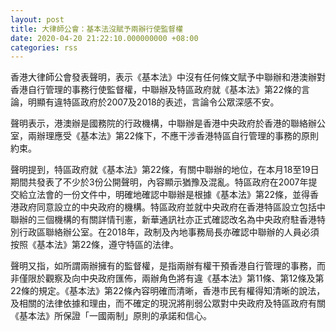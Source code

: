 ```yaml
---
layout: post
title: 大律師公會：基本法沒賦予兩辦行使監督權
date: 2020-04-20 21:22:10.000000000 +08:00
categories: rss
---
```


香港大律師公會發表聲明，表示《基本法》中沒有任何條文賦予中聯辦和港澳辦對香港自行管理的事務行使監督權，中聯辦及特區政府就《基本法》第22條的言論，明顯有違特區政府於2007及2018的表述，言論令公眾深感不安。

聲明表示，港澳辦是國務院的行政機構，中聯辦是香港中央政府於香港的聯絡辦公室，兩辦理應受《基本法》第22條下，不應干涉香港特區自行管理的事務的原則約束。

聲明提到，特區政府就《基本法》第22條，有關中聯辦的地位，在本月18至19日期間共發表了不少於3份公開聲明，內容顯示猶豫及混亂。特區政府在2007年提交給立法會的一份文件中，明確地確認中聯辦是根據《基本法》第22條，並得香港政府同意設立的中央政府的機構。特區政府並就中央政府在香港特區設立包括中聯辦的三個機構的有關詳情刊憲，新華通訊社亦正式確認改名為中央政府駐香港特別行政區聯絡辦公室。在2018年，政制及內地事務局長亦確認中聯辦的人員必須按照《基本法》第22條，遵守特區的法律。

聲明又指，如所謂兩辦擁有的監督權，是指兩辦有權干預香港自行管理的事務，而非僅限於觀察及向中央政府匯佈，兩辦角色將有違《基本法》第11條、第12條及第22條的規定。《基本法》第22條內容明確而清晰，香港市民有權得知清晰的說法，及相關的法律依據和理由，而不確定的現況將削弱公眾對中央政府及特區政府有關《基本法》所保證「一國兩制」原則的承諾和信心。
